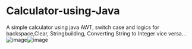 # Calculator-using-Java
A simple calculator using java AWT, switch case and logics for backspace,Clear, Stringbuilding, Converting String to Integer vice versa... 
![image](https://github.com/user-attachments/assets/7c61d523-ca41-4bc4-83d8-901601ac56aa)![image](https://github.com/user-attachments/assets/2d8d0390-e304-4417-9155-53046e2e367b)

